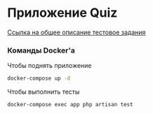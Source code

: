 # Приложение Quiz

[Ссылка на общее описание тестовое задания](https://yadi.sk/i/F4eBBIin1a4AZA)

### Команды Docker'а
Чтобы поднять приложение
```sh
docker-compose up -d
```

Чтобы  выполнить тесты
```sh
docker-compose exec app php artisan test
```
